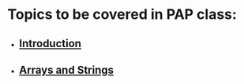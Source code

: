 # Topics to be covered in PAP class:
* ## [Introduction](./Session1/Subjects.md)
* ## [Arrays and Strings](./Session2/Subjects.md)
